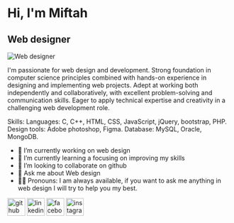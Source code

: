 # Hi, I'm Miftah
## Web designer
![Web designer](https://encrypted-tbn0.gstatic.com/images?q=tbn:ANd9GcRfGeCgkqF193ZPVavFXIX6Bs5PyynvI6Uk-g&s)

 I'm passionate for web design and development. Strong foundation in computer science principles combined with hands-on experience in designing and implementing web projects. Adept at working both independently and collaboratively, with excellent problem-solving and communication skills. Eager to apply technical expertise and creativity in a challenging web development role.

Skills: Languages: C, C++, HTML, CSS, JavaScript, jQuery, bootstrap, PHP. Design tools: Adobe photoshop, Figma. Database: MySQL, Oracle, MongoDB.

- 🔭 I’m currently working on web design 
- 🌱 I’m currently learning a focusing on improving my skills 
- 👯 I’m looking to collaborate on github 
- 💬 Ask me about Web design 
- 💁‍♀️ Pronouns: I am always available, if you want to ask me anything in web design I will try to help you my best. 


[<img src='https://cdn.jsdelivr.net/npm/simple-icons@3.0.1/icons/github.svg' alt='github' height='40'>](https://github.com/MiftahulJannatEfa)  [<img src='https://cdn.jsdelivr.net/npm/simple-icons@3.0.1/icons/linkedin.svg' alt='linkedin' height='40'>](https://www.linkedin.com/in/miftahul-jannat-efa-670127317/)  [<img src='https://cdn.jsdelivr.net/npm/simple-icons@3.0.1/icons/facebook.svg' alt='facebook' height='40'>](https://www.facebook.com/miftahulhossain.zannat)  [<img src='https://cdn.jsdelivr.net/npm/simple-icons@3.0.1/icons/instagram.svg' alt='instagram' height='40'>](https://www.instagram.com/miftah_jannat_/)  

